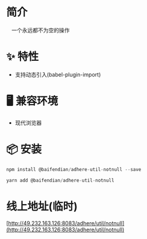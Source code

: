 # 简介
&ensp;&ensp;一个永远都不为空的操作

# ✨ 特性
- 支持动态引入(babel-plugin-import)

# 🖥 兼容环境
- 现代浏览器

# 📦 安装
```javascript
npm install @baifendian/adhere-util-notnull --save
``` 

```javascript
yarn add @baifendian/adhere-util-notnull
```

# 线上地址(临时)
[http://49.232.163.126:8083/adhere/util/notnull](http://49.232.163.126:8083/adhere/util/notnull)
